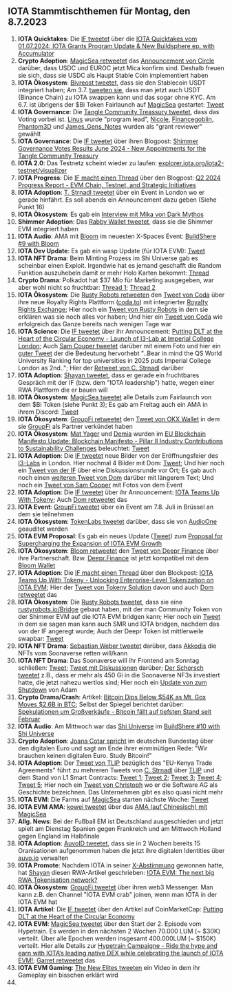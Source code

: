 ## IOTA Stammtischthemen für Montag, den 8.7.2023

1. **IOTA Quicktakes**: Die [IF tweetet]() über die [IOTA Quicktakes vom 01.07.2024: IOTA Grants Program Update & New Buildsphere ep. with Accumulator](https://www.youtube.com/watch?v=5Tti4S8ooiQ)
2. **Crypto Adoption**: [MagicSea retweetet](https://x.com/MagicSeaDEX/status/1807806378427195650) das [Announcement von Circle](https://x.com/jerallaire/status/1807791418489889279) darüber, dass USDC und EUROC jetzt Mica konfirm sind. Deshalb freuen sie sich, dass sie USDC als Haupt Stable Coin implementiert haben
3. **IOTA Ökosystem**: [Bivreost tweetet](https://x.com/bivreost/status/1807822571905106141), dass sie den Stablecoin USDT integriert haben; Am 3.7. [tweeten sie](https://x.com/bivreost/status/1808456229980688450), dass man jetzt auch USDT (Binance Chain) zu IOTA swappen kann und das sogar ohne KYC. Am 6.7. ist übrigens der $Bi Token Fairlaunch auf [MagicSea](https://x.com/MagicSeaDEX) gestartet: [Tweet](https://x.com/MagicSeaDEX/status/1807338289029935384)
4. **IOTA Governance**: Die [Tangle Community Treassury tweetet](https://x.com/TangleTreasury/status/1808026970514399456), dass das Voting vorbei ist. [Linus](https://x.com/LinusNaumann) wurde "program lead", [Nicole](https://x.com/cheerful_nicole), [Financegoblin](https://x.com/finanzgoblin), [Phantom3D](https://x.com/Phantom_3D) und [James_Gens_Notes](https://x.com/STWei8) wurden als "grant reviewer" gewählt
5. **IOTA Governance**: Die [IF tweetet](https://x.com/shimmernet/status/1809225732150694370) über ihren Blogpost: [Shimmer Governance Votes Results June 2024 - New Appointments for the Tangle Community Treasury](https://blog.shimmer.network/governance-votes-results-june-2024/)
6. **IOTA 2.0**: Das Testnetz scheint wieder zu laufen: [explorer.iota.org/iota2-testnet/visualizer](https://explorer.iota.org/iota2-testnet/visualizer/)
7. **IOTA Progress**: Die [IF macht einen Thread](https://x.com/iota/status/1808123464978415915) über den Blogpost: [Q2 2024 Progress Report - EVM Chain, Testnet, and Strategic Initiatives](https://blog.iota.org/q2-2024-progress-report/)
8. **IOTA Adoption**: [T. Strnadl tweetet](https://x.com/archimate/status/1808348072662966710) über ein Event in London wo er gerade hinfährt. Es soll abends ein Announcement dazu geben (Siehe Punkt 16)
9. **IOTA Ökosystem**: Es gab ein [Interview mit Mika von Dark Mythos](https://x.com/DarkMythosIOTA/status/1808135453482070512)
10. **Shimmer Adoption**: Das [Rabby Wallet tweetet](https://x.com/Rabby_io/status/1808123544053719490), dass sie die Shimmer EVM integriert haben
11. **IOTA Audio**: AMA mit [Bloom](https://x.com/bloomwalletio) im neuesten X-Spaces Event: [BuildShere #9 with Bloom](https://x.com/iota/status/1806673914665259486)
12. **IOTA Dev Update**: Es gab ein wasp Update (für IOTA EVM): [Tweet](https://x.com/Vrom14286662/status/1808396724618084461)
13. **IOTA NFT Drama**: Beim Minting Prozess im Shi Universe gab es scheinbar einen Exploit. Irgendwie hat es jemand geschafft die Random Funktion auszuhebeln damit er mehr Holo Karten bekommt: [Thread](https://x.com/servrox/status/1808778283296673914)
14. **Crypto Drama**: Polkadot hat $37 Mio für Marketing ausgegeben, war aber wohl nicht so fruchtbar: [Thread 1](https://x.com/DefiIgnas/status/1807784567241351286); [Thread 2](https://x.com/stacy_muur/status/1808084118519140370)
15. **IOTA Ökosystem**: Die [Rusty Robots retweeten](https://x.com/RustyRobotCC/status/1808477544280096800) den [Tweet von Coda](https://x.com/coda_digital/status/1808476630479691803) über ihre neue Royalty Rights Plattform ([coda.to](http://coda.to/)) mit integrierter [Royalty Rights Exchange](http://coda.to/exchange); Hier noch ein [Tweet von Rusty Robots](https://x.com/RustyRobotCC/status/1808843359751963049) in dem sie erklären was sie noch alles vor haben; Und hier ein [Tweet von Coda](https://x.com/coda_digital/status/1810217023059681292) wie erfolgreich das Ganze bereits nach wenigen Tage war
16. **IOTA Science**: Die [IF tweetet](https://x.com/iota/status/1808542476044489032) über ihr Announcement: [Putting DLT at the Heart of the Circular Economy - Launch of I3-Lab at Imperial College London](https://blog.iota.org/iota-imperial-i3-lab-launch/); Auch [Sam Couper tweetet](https://x.com/camsooper/status/1808536397243953570) darüber mit einem Foto und hier ein [guter Tweet](https://x.com/Aekyus/status/1808567923310469342) der die Bedeutung hervorhebt "..Bear in mind the QS World University Ranking for top universities in 2025 puts Imperial College London as 2nd.."; Hier der [Retweet von C. Strnadl](https://x.com/archimate/status/1808557162287018187) darüber
17. **IOTA Adoption**: [Shayan tweetet](https://x.com/oroogle/status/1808554445560508649), dass er gerade ein fruchtbares Gespräch mit der IF (bzw. dem "IOTA leadership") hatte, wegen einer RWA Plattform die er bauen will
18. **IOTA Ökosystem**: [MagicSea tweetet](https://x.com/MagicSeaDEX/status/1808591734508532138) alle Details zum Fairlaunch von dem $Bi Token (siehe Punkt 3); Es gab am Freitag auch ein AMA in ihrem Discord: [Tweet](https://x.com/MagicSeaDEX/status/1808748053060370681)
19. **IOTA Ökosystem**: [GroupFi retweetet](https://x.com/groupfi_ai/status/1808726293548314934) den [Tweet von OKX Wallet](https://x.com/okxweb3/status/1808538092954845327) in dem sie [GroupFi](https://x.com/groupfi_ai) als Partner verkündet haben
20. **IOTA Ökosystem**: [Mat Yager](https://x.com/Mat_Yarger) und [Demia](https://x.com/_Demia) wurden im [EU Blockchain Manifesto Update: Blockchain Manifesto - Pillar II Industry Contributions to Sustainability Challenges](https://blockchain-manifesto.eu/onewebmedia/Blockchain%20Manifesto%20Pillar%20II%20-%20Industry%20contribution%20to%20sustainability%20challenges.pdf) beleuchtet: [Tweet](https://x.com/validvent/status/1808456216890224800)
21. **IOTA Adoption**: Die [IF tweetet](https://x.com/iota/status/1808833219623616517) neue Bilder von der Eröffnungsfeier des [I3-Labs](https://www.imperial.ac.uk/iota-infrastructures-lab/about-us/) in London. Hier nochmal 4 Bilder mit Dom: [Tweet](https://x.com/iotanews/status/1808805213718880264); Und hier noch ein [Tweet von der IF](https://x.com/iota/status/1808840244466209259) über eine Diskussionsrunde vor Ort; Es gab auch noch einen [weiteren Tweet von Dom](https://x.com/DomSchiener/status/1808844098729636125) darüber mit längerem Text; Und noch ein [Tweet von Sam Cooper](https://x.com/camsooper/status/1808536397243953570) mit Fotos von dem Event
22. **IOTA Adoption**: Die [IF tweetet](https://x.com/iota/status/1808848246472683827) über ihr Announcement: [IOTA Teams Up With Tokeny](https://blog.iota.org/iota-teams-up-with-tokeny/); Auch [Dom retweetet](https://x.com/DomSchiener/status/1809132505410228486) das
23. **IOTA Event**: [GroupFi tweetet](https://x.com/groupfi_ai/status/1808800689142788262) über ein Event am 7.8. Juli in Brüssel an dem sie teilnehmen
24. **IOTA Ökosystem**: [TokenLabs tweetet](https://x.com/TokenLabsX/status/1808839333446578281) darüber, dass sie von [AudioOne](https://x.com/auditone_dao) geauditet werden
25. **IOTA EVM Proposal**: Es gab ein neues Update ([Tweet](https://x.com/Vrom14286662/status/1808849311758737425)) zum [Proposal for Supercharging the Expansion of IOTA EVM Growth](https://govern.iota.org/t/igp-0005-a-proposal-for-supercharging-the-expansion-of-iota-evm-growth/1756/1)
26. **IOTA Ökosystem**: [Bloom retweetet](https://x.com/bloomwalletio/status/1809259166625870293) den [Tweet von Deepr Finance](https://x.com/DeeprFinance/status/1809231064809849108) über ihre Partnerschaft. Bzw. [Deepr.Finance](https://www.deepr.finance/) ist jetzt kompatibel mit dem [Bloom Wallet](https://bloomwallet.io/)
27. **IOTA Adoption**: Die [IF macht einen Thread](https://x.com/iota/status/1808848246472683827) über den Blockpost: [IOTA Teams Up With Tokeny - Unlocking Enterprise-Level Tokenization on IOTA EVM](https://blog.iota.org/iota-teams-up-with-tokeny/); Hier der [Tweet von Tokeny Solution](https://x.com/TokenySolutions/status/1808850753080950820) davon und auch [Dom retweetet](https://x.com/DomSchiener/status/1809132505410228486) das
28. **IOTA Ökosystem**: Die [Rusty Robots tweetet](https://x.com/RustyRobotCC/status/1809579026715197846), dass sie eine [rustyrobots.io/Bridge](https://www.rustyrobot.io/bridge) gebaut haben, mit der man Community Token von der Shimmer EVM auf die IOTA EVM bridgen kann; Hier noch ein [Tweet](https://x.com/RustyRobotCC/status/1809940804225425660) in dem sie sagen man kann auch SMR und IOTA bridgen, nachdem das von der IF angeregt wurde; Auch der Deepr Token ist mittlerweile swapbar: [Tweet](https://x.com/RustyRobotCC/status/1810244936689991947)
29. **IOTA NFT Drama**: [Sebastian Weber tweetet](https://x.com/Sebasti65365174/status/1808849257929085124) darüber, dass [Akkodis](https://x.com/akkodis_global) die NFTs vom Soonaverse retten will/kann
30. **IOTA NFT Drama**: Das Soonaverse will ihr Frontend am Sonntag schließen: [Tweet](https://x.com/soon_labs/status/1809471678428373118); [Tweet mit Diskussionen](https://x.com/Vrom14286662/status/1809842964681671149) darüber; [Der Schorsch tweetet](https://x.com/D3rSchosch/status/1809937082984648712) z.B., dass er mehr als 450 Gi in die Soonaverse NF3s investiert hatte, die jetzt nahezu wertlos sind; Hier noch ein [Update von zum Shutdown](https://github.com/soonaverse/app/issues/182#issuecomment-2212515527) von Adam
31. **Crypto Drama/Crash**: Artikel: [Bitcoin Dips Below $54K as Mt. Gox Moves $2.6B in BTC](https://www.coindesk.com/markets/2024/07/05/bitcoin-dips-below-54k-as-mt-gox-moves-26b-in-btc/); Selbst der Spiegel berichtet darüber: [Spekulationen um Großverkäufe - Bitcoin fällt auf tiefsten Stand seit Februar](https://x.com/derspiegel/status/1809185851999711561)
32. **IOTA Audio**: Am Mittwoch war das [Shi Universe](https://x.com/Shiuniverse) im [BuildShere #10 with Shi Universe](https://x.com/iota/status/1809180431381639370)
33. **Crypto Adoption**: [Joana Cotar spricht](https://x.com/CollinBrownXRP/status/1809931621992403330) im deutschen Bundestag über den digitalen Euro und sagt am Ende ihrer einminütigen Rede: "Wir brauchen keinen digitalen Euro. Study Bitcoin!"
34. **IOTA Adoption**: Der [Tweet von TLIP](https://x.com/TLIP_io/status/1809241889830326463) bezüglich des "EU-Kenya Trade Agreements" führt zu mehreren Tweets von [C. Strnadl](https://x.com/archimate) über [TLIP](https://x.com/TLIP_io) und dem Stand von L1 Smart Contracts: [Tweet 1](https://x.com/archimate/status/1809620179988394352); [Tweet 2](https://x.com/archimate/status/1809621146045690033); [Tweet 3](https://x.com/archimate/status/1809871007563337818); [Tweet 4](https://x.com/archimate/status/1809879868584136965); [Tweet 5](https://x.com/archimate/status/1809922833323008192); Hier noch ein [Tweet von Christoph](https://x.com/archimate/status/1809947222039011460) wo er die Software AG als Geschichte bezeichnen. Das Unternehmen gibt es also quasi nicht mehr
35. **IOTA EVM**: Die Farms auf [MagicSea](https://x.com/MagicSeaDEX) starten nächste Woche: [Tweet](https://x.com/MagicSeaDEX/status/1809463528400544141)
36. **IOTA EVM AMA**: [kowei tweetet](https://x.com/kowei1995/status/1809422986237341841) über das [AMA (auf Chinesisch) mit MagicSea](https://medium.com/iota%E6%84%9B%E5%A5%BD%E8%80%85%E4%B8%AD%E6%96%87%E7%A4%BE%E7%BE%A4-iota-taiwan-community/iota-%E4%B8%AD%E6%96%87%E7%A4%BE%E7%BE%A4-x-magissea-%E6%96%87%E5%AD%97ama-with-english-version-664506496a72)
37. **Allg. News**: Bei der Fußball EM ist Deutschland ausgeschieden und jetzt spielt am Dienstag Spanien gegen Frankreich und am Mittwoch Holland gegen England im Halbfinale
38. **IOTA Adoption**: [AuvoID tweetet](https://x.com/AuvoDigital/status/1810175360476094628), dass sie in 2 Wochen bereits 15 Oranisationen aufgenommen haben die jetzt ihre digitalen Identities über [auvo.io](https://auvo.io/) verwalten
39. **IOTA Promote**: Nachdem IOTA in seiner [X-Abstimmung](https://x.com/oroogle/status/1809572343305454037) gewonnen hatte, hat [Shayan](https://x.com/oroogle/status/1810059953018962360) diesen RWA-Artikel geschrieben: [IOTA EVM: The next big RWA Tokenisation network?](https://medium.com/tat-telegraph/iota-evm-the-next-big-rwa-tokenisation-network-1de9dc1bd9dd)
40. **IOTA Ökosystem**: [GroupFi tweetet](https://x.com/groupfi_ai/status/1810231580130193583) über ihren web3 Messenger. Man kann z.B. den Channel "IOTA EVM crab" joinen, wenn man IOTA in der IOTA EVM hat
41. **IOTA Artikel**: Die [IF tweetet](https://x.com/iota/status/1810016743466602978) über den Artikel auf CoinMarketCap: [Putting DLT at the Heart of the Circular Economy](https://coinmarketcap.com/community/articles/66857dd151cd6f2ea3cead1c/)
42. **IOTA EVM**: [MagicSea tweetet](https://x.com/MagicSeaDEX/status/1810038828473921574) über den Start der 2. Episode vom Hypetrain. Es werden in den nächsten 2 Wochen 70.000 LUM (~ $30K) verteilt. Über alle Epochen werden insgesamt 400.000LUM (~ $150K) verteilt. Hier alle Details zur [Hypetrain Campaigne - Ride the hype and earn with IOTA‘s leading native DEX while celebrating the launch of IOTA EVM!](https://docs.magicsea.finance/welcome/hypetrain-campaign); [Garret retweetet](https://x.com/GarrettBullish/status/1810232961251623339) das
43. **IOTA EVM Gaming**: [The New Elites tweeten](https://x.com/TheNewElites_/status/1810226589843726728) ein Video in dem ihr Gameplay ein bisschen erklärt wird
44. 
